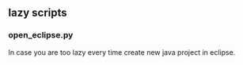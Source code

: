 ## lazy scripts

### open_eclipse.py

In case you are too lazy every time create new java project in eclipse.

